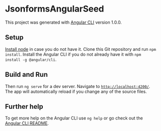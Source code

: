 # JsonformsAngularSeed

This project was generated with [Angular CLI](https://github.com/angular/angular-cli) version 1.0.0.

## Setup

[Install node](https://nodejs.org/en/download/) in case you do not have it.
Clone this Git repository and run `npm install`.
Install the Angular CLI if you do not already have it with `npm install -g @angular/cli`.

## Build and Run

Then run `ng serve` for a dev server. Navigate to [`http://localhost:4200/`](http://localhost:4200/). The app will automatically reload if you change any of the source files.

## Further help

To get more help on the Angular CLI use `ng help` or go check out the [Angular CLI README](https://github.com/angular/angular-cli/blob/master/README.md).
